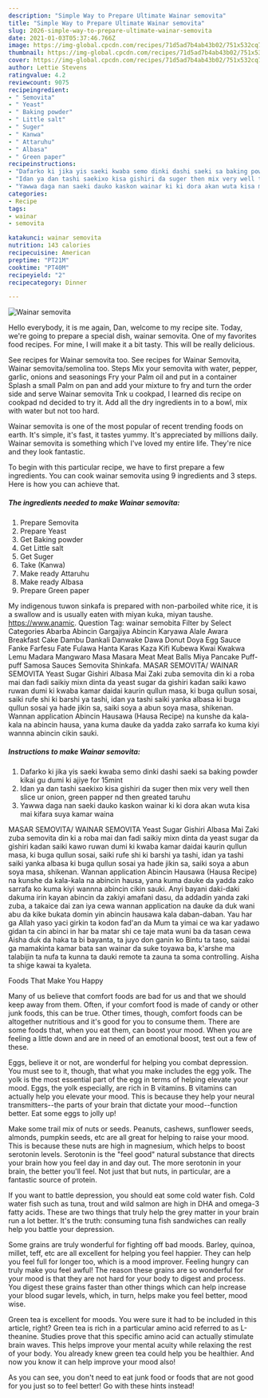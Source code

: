 ```yaml
---
description: "Simple Way to Prepare Ultimate Wainar semovita"
title: "Simple Way to Prepare Ultimate Wainar semovita"
slug: 2026-simple-way-to-prepare-ultimate-wainar-semovita
date: 2021-01-03T05:37:46.766Z
image: https://img-global.cpcdn.com/recipes/71d5ad7b4ab43b02/751x532cq70/wainar-semovita-recipe-main-photo.jpg
thumbnail: https://img-global.cpcdn.com/recipes/71d5ad7b4ab43b02/751x532cq70/wainar-semovita-recipe-main-photo.jpg
cover: https://img-global.cpcdn.com/recipes/71d5ad7b4ab43b02/751x532cq70/wainar-semovita-recipe-main-photo.jpg
author: Lettie Stevens
ratingvalue: 4.2
reviewcount: 9075
recipeingredient:
- " Semovita"
- " Yeast"
- " Baking powder"
- " Little salt"
- " Suger"
- " Kanwa"
- " Attaruhu"
- " Albasa"
- " Green paper"
recipeinstructions:
- "Dafarko ki jika yis saeki kwaba semo dinki dashi saeki sa baking powder kikai gu dumi ki ajiye for 15mint"
- "Idan ya dan tashi saekixo kisa gishiri da suger then mix very well then slice ur onion, green papper nd then greated taruhu"
- "Yawwa daga nan saeki dauko kaskon wainar ki ki dora akan wuta kisa mai kifara suya kamar waina"
categories:
- Recipe
tags:
- wainar
- semovita

katakunci: wainar semovita 
nutrition: 143 calories
recipecuisine: American
preptime: "PT21M"
cooktime: "PT40M"
recipeyield: "2"
recipecategory: Dinner

---
```



![Wainar semovita](https://img-global.cpcdn.com/recipes/71d5ad7b4ab43b02/751x532cq70/wainar-semovita-recipe-main-photo.jpg)

Hello everybody, it is me again, Dan, welcome to my recipe site. Today, we're going to prepare a special dish, wainar semovita. One of my favorites food recipes. For mine, I will make it a bit tasty. This will be really delicious.

See recipes for Wainar semovita too. See recipes for Wainar Semovita, Wainar semovita/semolina too. Steps Mix your semovita with water, pepper, garlic, onions and seasonings Fry your Palm oil and put in a container Splash a small Palm on pan and add your mixture to fry and turn the order side and serve Wainar semovita Tnk u cookpad, I learned dis recipe on cookpad nd decided to try it. Add all the dry ingredients in to a bowl, mix with water but not too hard.

Wainar semovita is one of the most popular of recent trending foods on earth. It's simple, it's fast, it tastes yummy. It's appreciated by millions daily. Wainar semovita is something which I've loved my entire life. They're nice and they look fantastic.


To begin with this particular recipe, we have to first prepare a few ingredients. You can cook wainar semovita using 9 ingredients and 3 steps. Here is how you can achieve that.

<!--inarticleads1-->

##### The ingredients needed to make Wainar semovita:

1. Prepare  Semovita
1. Prepare  Yeast
1. Get  Baking powder
1. Get  Little salt
1. Get  Suger
1. Take  (Kanwa)
1. Make ready  Attaruhu
1. Make ready  Albasa
1. Prepare  Green paper


My indigenous tuwon sinkafa is prepared with non-parboiled white rice, it is a swallow and is usually eaten with miyan kuka, miyan taushe. https://www.anamic. Question Tag: wainar semobita Filter by Select Categories Abarba Abincin Gargajiya Abincin Karyawa Alale Awara Breakfast Cake Dambu Dankali Danwake Dawa Donut Doya Egg Sauce Fanke Farfesu Fate Fulawa Hanta Karas Kaza Kifi Kubewa Kwai Kwakwa Lemu Madara Mangwaro Masa Masara Meat Meat Balls Miya Pancake Puff-puff Samosa Sauces Semovita Shinkafa. MASAR SEMOVITA/ WAINAR SEMOVITA Yeast Sugar Gishiri Albasa Mai Zaki zuba semovita din ki a roba mai dan fadi saikiy mixn dinta da yeast sugar da gishiri kadan saiki kawo ruwan dumi ki kwaba kamar daidai kaurin qullun masa, ki buga qullun sosai, saiki rufe shi ki barshi ya tashi, idan ya tashi saiki yanka albasa ki buga qullun sosai ya hade jikin sa, saiki soya a abun soya masa, shikenan. Wannan application Abincin Hausawa (Hausa Recipe) na kunshe da kala-kala na abincin hausa, yana kuma dauke da yadda zako sarrafa ko kuma kiyi wannna abincin cikin sauki. 

<!--inarticleads2-->

##### Instructions to make Wainar semovita:

1. Dafarko ki jika yis saeki kwaba semo dinki dashi saeki sa baking powder kikai gu dumi ki ajiye for 15mint
1. Idan ya dan tashi saekixo kisa gishiri da suger then mix very well then slice ur onion, green papper nd then greated taruhu
1. Yawwa daga nan saeki dauko kaskon wainar ki ki dora akan wuta kisa mai kifara suya kamar waina


MASAR SEMOVITA/ WAINAR SEMOVITA Yeast Sugar Gishiri Albasa Mai Zaki zuba semovita din ki a roba mai dan fadi saikiy mixn dinta da yeast sugar da gishiri kadan saiki kawo ruwan dumi ki kwaba kamar daidai kaurin qullun masa, ki buga qullun sosai, saiki rufe shi ki barshi ya tashi, idan ya tashi saiki yanka albasa ki buga qullun sosai ya hade jikin sa, saiki soya a abun soya masa, shikenan. Wannan application Abincin Hausawa (Hausa Recipe) na kunshe da kala-kala na abincin hausa, yana kuma dauke da yadda zako sarrafa ko kuma kiyi wannna abincin cikin sauki. Anyi bayani daki-daki dakuma irin kayan abincin da zakiyi amafani dasu, da addadin yanda zaki zuba, a takaice dai zan iya cewa wannan application na dauke da duk wani abu da kike bukata domin yin abincin hausawa kala daban-daban. Yau har ga Allah yaso yaci girkin ta kodon fad&#39;an da Mum ta yimai ce wa kar yadawo gidan ta cin abinci in har ba matar shi ce taje mata wuni ba da tasan cewa Aisha duk da haka ta bi bayanta, ta juyo don ganin ko Bintu ta taso, saidai ga mamakinta kamar bata san wainar da suke toyawa ba, k&#39;arshe ma talabijin ta nufa ta kunna ta dauki remote ta zauna ta soma controlling. Aisha ta shige kawai ta kyaleta. 

Foods That Make You Happy


Many of us believe that comfort foods are bad for us and that we should keep away from them. Often, if your comfort food is made of candy or other junk foods, this can be true. Other times, though, comfort foods can be altogether nutritious and it's good for you to consume them. There are some foods that, when you eat them, can boost your mood. When you are feeling a little down and are in need of an emotional boost, test out a few of these.

Eggs, believe it or not, are wonderful for helping you combat depression. You must see to it, though, that what you make includes the egg yolk. The yolk is the most essential part of the egg in terms of helping elevate your mood. Eggs, the yolk especially, are rich in B vitamins. B vitamins can actually help you elevate your mood. This is because they help your neural transmitters--the parts of your brain that dictate your mood--function better. Eat some eggs to jolly up!

Make some trail mix of nuts or seeds. Peanuts, cashews, sunflower seeds, almonds, pumpkin seeds, etc are all great for helping to raise your mood. This is because these nuts are high in magnesium, which helps to boost serotonin levels. Serotonin is the "feel good" natural substance that directs your brain how you feel day in and day out. The more serotonin in your brain, the better you'll feel. Not just that but nuts, in particular, are a fantastic source of protein.

If you want to battle depression, you should eat some cold water fish. Cold water fish such as tuna, trout and wild salmon are high in DHA and omega-3 fatty acids. These are two things that truly help the grey matter in your brain run a lot better. It's the truth: consuming tuna fish sandwiches can really help you battle your depression. 

Some grains are truly wonderful for fighting off bad moods. Barley, quinoa, millet, teff, etc are all excellent for helping you feel happier. They can help you feel full for longer too, which is a mood improver. Feeling hungry can truly make you feel awful! The reason these grains are so wonderful for your mood is that they are not hard for your body to digest and process. You digest these grains faster than other things which can help increase your blood sugar levels, which, in turn, helps make you feel better, mood wise.

Green tea is excellent for moods. You were sure it had to be included in this article, right? Green tea is rich in a particular amino acid referred to as L-theanine. Studies prove that this specific amino acid can actually stimulate brain waves. This helps improve your mental acuity while relaxing the rest of your body. You already knew green tea could help you be healthier. And now you know it can help improve your mood also!

As you can see, you don't need to eat junk food or foods that are not good for you just so to feel better! Go  with  these hints  instead!

